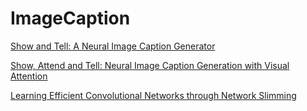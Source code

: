 # ImageCaption

[Show and Tell: A Neural Image Caption Generator](https://arxiv.org/abs/1411.4555)

[Show, Attend and Tell: Neural Image Caption Generation with Visual Attention](https://arxiv.org/abs/1502.03044)

[Learning Efficient Convolutional Networks through Network Slimming](https://arxiv.org/abs/1708.06519)